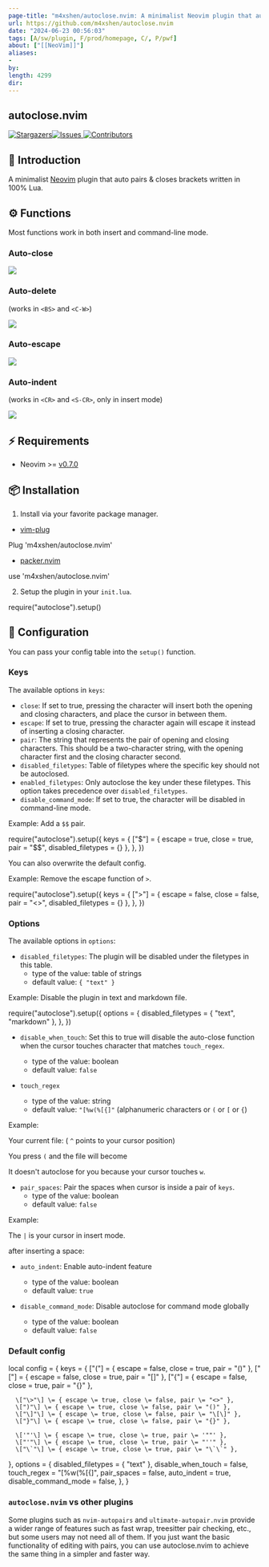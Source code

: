 ```yaml
---
page-title: "m4xshen/autoclose.nvim: A minimalist Neovim plugin that auto pairs & closes brackets"
url: https://github.com/m4xshen/autoclose.nvim
date: "2024-06-23 00:56:03"
tags: [A/sw/plugin, F/prod/homepage, C/, P/pwf]
about: ["[[NeoVim]]"]
aliases: 
- 
by: 
length: 4299
dir: 
---
```


## autoclose.nvim

[](https://github.com/m4xshen/autoclose.nvim#autoclosenvim)

 [![Stargazers](https://camo.githubusercontent.com/4d262bba798c1dce4088e38b0a3e17bd3a38308ae05187a7dd9f3fb0c0adcac4/68747470733a2f2f696d672e736869656c64732e696f2f6769746875622f73746172732f6d34787368656e2f6175746f636c6f73652e6e76696d3f7374796c653d666f722d7468652d6261646765266c6f676f3d737461727368697026636f6c6f723d666165336230266c6f676f436f6c6f723d643965306565266c6162656c436f6c6f723d323832613336)](https://github.com/m4xshen/autoclose.nvim/stargazers)[![Issues](https://camo.githubusercontent.com/048d349696de63d2233e77c71c2d39fba76751b817e320ec07136a41fabf3bcf/68747470733a2f2f696d672e736869656c64732e696f2f6769746875622f6973737565732f6d34787368656e2f6175746f636c6f73652e6e76696d3f7374796c653d666f722d7468652d6261646765266c6f676f3d676974626f6f6b26636f6c6f723d646462366632266c6f676f436f6c6f723d643965306565266c6162656c436f6c6f723d323832613336) ](https://github.com/m4xshen/autoclose.nvim/issues)[![Contributors](https://camo.githubusercontent.com/f78614df65cbb043c94f390d85cc0c2ad315089edd0292fb75ff18c126fcc884/68747470733a2f2f696d672e736869656c64732e696f2f6769746875622f636f6e7472696275746f72732f6d34787368656e2f6175746f636c6f73652e6e76696d3f7374796c653d666f722d7468652d6261646765266c6f676f3d6f70656e736f75726365696e697469617469766526636f6c6f723d616265396233266c6f676f436f6c6f723d643965306565266c6162656c436f6c6f723d323832613336)](https://github.com/m4xshen/autoclose.nvim/contributors)

## 📃 Introduction

[](https://github.com/m4xshen/autoclose.nvim#-introduction)

A minimalist [Neovim](https://neovim.io/) plugin that auto pairs & closes brackets written in 100% Lua.

## ⚙️ Functions

[](https://github.com/m4xshen/autoclose.nvim#%EF%B8%8F-functions)

Most functions work in both insert and command-line mode.

### Auto-close

[](https://github.com/m4xshen/autoclose.nvim#auto-close)

[![](https://user-images.githubusercontent.com/74842863/208931426-4f171094-e1c8-4f85-918a-92250d92c933.gif)](https://user-images.githubusercontent.com/74842863/208931426-4f171094-e1c8-4f85-918a-92250d92c933.gif)

### Auto-delete

[](https://github.com/m4xshen/autoclose.nvim#auto-delete)

(works in `<BS>` and `<C-W>`)

[![](https://user-images.githubusercontent.com/74842863/208931458-0ed78f76-0080-4aa9-a36e-e55881090a0c.gif)](https://user-images.githubusercontent.com/74842863/208931458-0ed78f76-0080-4aa9-a36e-e55881090a0c.gif)

### Auto-escape

[](https://github.com/m4xshen/autoclose.nvim#auto-escape)

[![](https://user-images.githubusercontent.com/74842863/208931512-6f06036a-267a-42d7-9d3e-58a7ddfab1a6.gif)](https://user-images.githubusercontent.com/74842863/208931512-6f06036a-267a-42d7-9d3e-58a7ddfab1a6.gif)

### Auto-indent

[](https://github.com/m4xshen/autoclose.nvim#auto-indent)

(works in `<CR>` and `<S-CR>`, only in insert mode)

[![](https://user-images.githubusercontent.com/74842863/208931561-b9170d08-0697-49b4-90fb-6d432e03c393.gif)](https://user-images.githubusercontent.com/74842863/208931561-b9170d08-0697-49b4-90fb-6d432e03c393.gif)

## ⚡ Requirements

[](https://github.com/m4xshen/autoclose.nvim#-requirements)

-   Neovim >= [v0.7.0](https://github.com/neovim/neovim/releases/tag/v0.7.0)

## 📦 Installation

[](https://github.com/m4xshen/autoclose.nvim#-installation)

1.  Install via your favorite package manager.

-   [vim-plug](https://github.com/junegunn/vim-plug)

Plug 'm4xshen/autoclose.nvim'

-   [packer.nvim](https://github.com/wbthomason/packer.nvim)

use 'm4xshen/autoclose.nvim'

2.  Setup the plugin in your `init.lua`.

require("autoclose").setup()

## 🔧 Configuration

[](https://github.com/m4xshen/autoclose.nvim#-configuration)

You can pass your config table into the `setup()` function.

### Keys

[](https://github.com/m4xshen/autoclose.nvim#keys)

The available options in `keys`:

-   `close`: If set to true, pressing the character will insert both the opening and closing characters, and place the cursor in between them.
-   `escape`: If set to true, pressing the character again will escape it instead of inserting a closing character.
-   `pair`: The string that represents the pair of opening and closing characters. This should be a two-character string, with the opening character first and the closing character second.
-   `disabled_filetypes`: Table of filetypes where the specific key should not be autoclosed.
-   `enabled_filetypes`: Only autoclose the key under these filetypes. This option takes precedence over `disabled_filetypes`.
-   `disable_command_mode`: If set to true, the character will be disabled in command-line mode.

Example: Add a `$$` pair.

require("autoclose").setup({
   keys \= {
      \["$"\] \= { escape \= true, close \= true, pair \= "$$", disabled\_filetypes \= {} },
   },
})

You can also overwrite the default config.

Example: Remove the escape function of `>`.

require("autoclose").setup({
   keys \= {
      \["\>"\] \= { escape \= false, close \= false, pair \= "<>", disabled\_filetypes \= {} },
   },
})

### Options

[](https://github.com/m4xshen/autoclose.nvim#options)

The available options in `options`:

-   `disabled_filetypes`: The plugin will be disabled under the filetypes in this table.
    -   type of the value: table of strings
    -   default value: `{ "text" }`

Example: Disable the plugin in text and markdown file.

require("autoclose").setup({
   options \= {
      disabled\_filetypes \= { "text", "markdown" },
   },
})

-   `disable_when_touch`: Set this to true will disable the auto-close function when the cursor touches character that matches `touch_regex`.
    
    -   type of the value: boolean
    -   default value: `false`
-   `touch_regex`
    
    -   type of the value: string
    -   default value: `"[%w(%[{]"` (alphanumeric characters or `(` or `[` or `{`)

Example:

Your current file: ( `^` points to your cursor position)

You press `(` and the file will become

It doesn't autoclose for you because your cursor touches `w`.

-   `pair_spaces`: Pair the spaces when cursor is inside a pair of `keys`.
    -   type of the value: boolean
    -   default value: `false`

Example:

The `|` is your cursor in insert mode.

after inserting a space:

-   `auto_indent`: Enable auto-indent feature
    
    -   type of the value: boolean
    -   default value: `true`
-   `disable_command_mode`: Disable autoclose for command mode globally
    
    -   type of the value: boolean
    -   default value: `false`

### Default config

[](https://github.com/m4xshen/autoclose.nvim#default-config)

local config \= {
   keys \= {
      \["("\] \= { escape \= false, close \= true, pair \= "()" },
      \["\["\] \= { escape \= false, close \= true, pair \= "\[\]" },
      \["{"\] \= { escape \= false, close \= true, pair \= "{}" },

      \["\>"\] \= { escape \= true, close \= false, pair \= "<>" },
      \[")"\] \= { escape \= true, close \= false, pair \= "()" },
      \["\]"\] \= { escape \= true, close \= false, pair \= "\[\]" },
      \["}"\] \= { escape \= true, close \= false, pair \= "{}" },

      \['"'\] \= { escape \= true, close \= true, pair \= '""' },
      \["'"\] \= { escape \= true, close \= true, pair \= "''" },
      \["\`"\] \= { escape \= true, close \= true, pair \= "\`\`" },
   },
   options \= {
      disabled\_filetypes \= { "text" },
      disable\_when\_touch \= false,
      touch\_regex \= "\[%w(%\[{\]",
      pair\_spaces \= false,
      auto\_indent \= true,
      disable\_command\_mode \= false,
   },
}

### `autoclose.nvim` vs other plugins

[](https://github.com/m4xshen/autoclose.nvim#autoclosenvim-vs-other-plugins)

Some plugins such as `nvim-autopairs` and `ultimate-autopair.nvim` provide a wider range of features such as fast wrap, treesitter pair checking, etc., but some users may not need all of them. If you just want the basic functionality of editing with pairs, you can use autoclose.nvim to achieve the same thing in a simpler and faster way.
